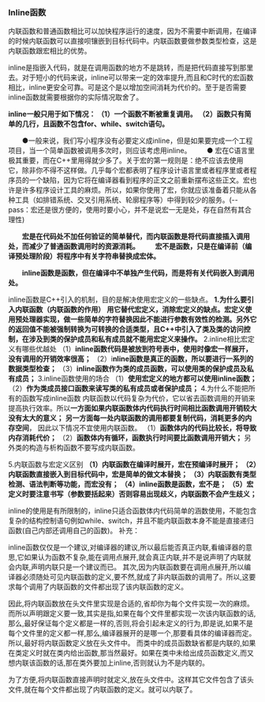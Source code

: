 ### Inline函数

内联函数和普通函数相比可以加快程序运行的速度，因为不需要中断调用，在编译的时候内联函数可以直接呗镶嵌到目标代码中。内联函数要做参数类型检查，这是内联函数跟宏相比的优势。

inline是指嵌入代码，就是在调用函数的地方不是跳转，而是把代码直接写到那里去。对于短小的代码来说，inline可以带来一定的效率提升,而且和C时代的宏函数相比，inline更安全可靠。可是这个是以增加空间消耗为代价的。至于是否需要inline函数就需要根据你的实际情况取舍了。

**inline一般只用于如下情况： 
 （1）一个函数不断被重复调用。 
 （2）函数只有简单的几行，且函数不包含for、while、switch语句。**

　　●一般来说，我们写小程序没有必要定义成inline，但是如果要完成一个工程项目，当一个简单函数被调用多次时，则应该考虑用inline。 
　　● 宏在C语言里极其重要，而在C++里用得就少多了。关于宏的第一规则是：绝不应该去使用它，除非你不得不这样做。几乎每个宏都表明了程序设计语言里或者程序里或者程序员的一个缺陷，因为它将在编译器看到程序的正文之前重新摆布这些正文。宏也许是许多程序设计工具的麻烦。所以，如果你使用了宏，你就应该准备着只能从各种工具（如排错系统、交叉引用系统、轮廓程序等）中得到较少的服务。(--pass：宏还是很方便的，使用时要小心，并不是说宏一无是处，存在自然有其合理性)

　　**宏是在代码处不加任何验证的简单替代，而内联函数是将代码直接插入调用处，而减少了普通函数调用时的资源消耗。**
　　**宏不是函数，只是在编译前（编译预处理阶段）将程序中有关字符串替换成宏体。**

　　**inline函数是函数，但在编译中不单独产生代码，而是将有关代码嵌入到调用处。**

inline函数是C++引入的机制，目的是解决使用宏定义的一些缺点。
**1.为什么要引入内联函数（内联函数的作用）**
**用它替代宏定义，消除宏定义的缺点。宏定义使用预处理器实现，做一些简单的字符替换因此不能进行参数有效性的检测。另外它的返回值不能被强制转换为可转换的合适类型，且C++中引入了类及类的访问控制，在涉及到类的保护成员和私有成员就不能用宏定义来操作。**
2.inline相比宏定义有哪些优越处
 （1）**inline函数代码是被放到符号表中，使用时像宏一样展开，没有调用的开销效率很高；**
 （2）i**nline函数是真正的函数，所以要进行一系列的数据类型检查；**
 （3）**inline函数作为类的成员函数，可以使用类的保护成员及私有成员；**
3.inline函数使用的场合
 （1）**使用宏定义的地方都可以使用inline函数；**
 （2）**作为类成员接口函数来读写类的私有成员或者保护成员；**
4.为什么不能把所有的函数写成inline函数
 内联函数以代码复杂为代价，它以省去函数调用的开销来提高执行效率。所以**一方面如果内联函数体内代码执行时间相比函数调用开销较大没有太大的意义；** **另一方面每一处内联函数的调用都要复制代码，消耗更多的内存空间**， 因此以下情况不宜使用内联函数。 
 （1）**函数体内的代码比较长，将导致内存消耗代价；**
 （2）**函数体内有循环，函数执行时间要比函数调用开销大；** 
 另外类的构造与析构函数不要写成内联函数。

5.内联函数与宏定义区别 
 **（1）内联函数在编译时展开，宏在预编译时展开；** 
 **（2）内联函数直接嵌入到目标代码中，宏是简单的做文本替换；** 
 **（3）内联函数有类型检测、语法判断等功能，而宏没有；** 
 **（4）inline函数是函数，宏不是；** 
 **（5）宏定义时要注意书写（参数要括起来）否则容易出现歧义，内联函数不会产生歧义；** 

inline的使用是有所限制的，inline只适合函数体内代码简单的涵数使用，不能包含复杂的结构控制语句例如while、switch，并且不能内联函数本身不能是直接递归函数(自己内部还调用自己的函数)。
补充：

inline函数仅仅是一个建议,对编译器的建议,所以最后能否真正内联,看编译器的意思,它如果认为函数不复杂,能在调用点展开,就会真正内联,并不是说声明了内联就会内联,声明内联只是一个建议而已。
其次,因为内联函数要在调用点展开,所以编译器必须随处可见内联函数的定义,要不然,就成了非内联函数的调用了。所以,这要求每个调用了内联函数的文件都出现了该内联函数的定义。

因此,将内联函数放在头文件里实现是合适的,省却你为每个文件实现一次的麻烦。而所以声明跟定义要一致,其实是指,如果在每个文件里都实现一次该内联函数的话,那么,最好保证每个定义都是一样的,否则,将会引起未定义的行为,即是说,如果不是每个文件里的定义都一样,那么,编译器展开的是哪一个,那要看具体的编译器而定。所以,最好将内联函数定义放在头文件中。
而类中的成员函数缺省都是内联的,如果在类定义时就在类内给出函数,那当然最好。如果在类中未给出成员函数定义,而又想内联该函数的话,那在类外要加上inline,否则就认为不是内联的。

为了方便,将内联函数直接声明时就定义,放在头文件中。这样其它文件包含了该头文件,就在每个文件都出现了内联函数的定义。就可以内联了。